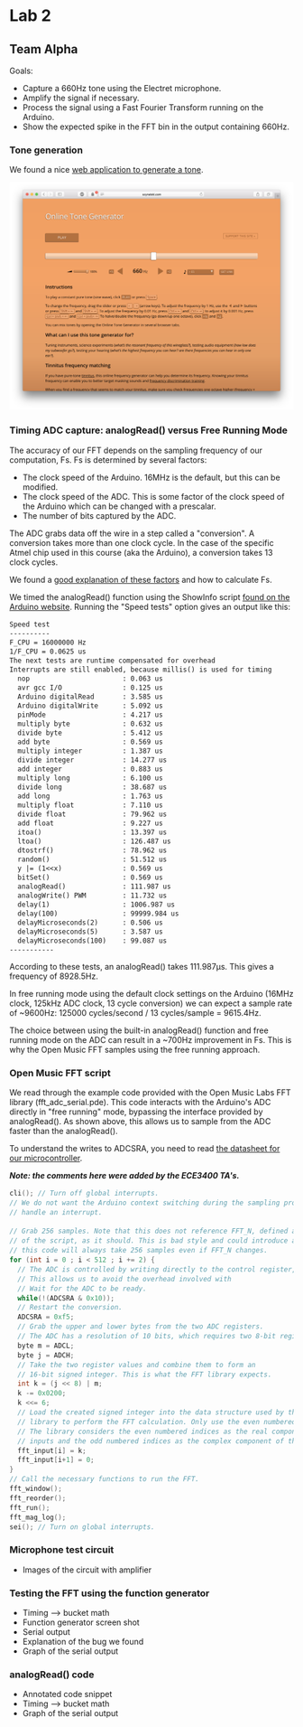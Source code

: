 # Lab 2
## Team Alpha

Goals:
- Capture a 660Hz tone using the Electret microphone.
- Amplify the signal if necessary.
- Process the signal using a Fast Fourier Transform running on the Arduino.
- Show the expected spike in the FFT bin in the output containing 660Hz.

### Tone generation
We found a nice [web application to generate a tone](http://www.szynalski.com/tone-generator).

![Tone generator](images/tone_generator.png)

### Timing ADC capture: analogRead() versus Free Running Mode
The accuracy of our FFT depends on the sampling frequency of our computation, Fs. Fs is determined by several factors:
- The clock speed of the Arduino. 16MHz is the default, but this can be modified.
- The clock speed of the ADC. This is some factor of the clock speed of the Arduino which can be changed with a prescalar.
- The number of bits captured by the ADC.

The ADC grabs data off the wire in a step called a "conversion". A conversion takes more than one clock cycle. In the case of the specific Atmel chip used in this course (aka the Arduino), a conversion takes 13 clock cycles.

We found a [good explanation of these factors](http://www.microsmart.co.za/technical/2014/03/01/advanced-arduino-adc/) and how to calculate Fs.

We timed the analogRead() function using the ShowInfo script [found on the Arduino website](https://playground.arduino.cc/Main/ShowInfo). Running the "Speed tests" option gives an output like this:

```
Speed test
----------
F_CPU = 16000000 Hz
1/F_CPU = 0.0625 us
The next tests are runtime compensated for overhead
Interrupts are still enabled, because millis() is used for timing
  nop                       : 0.063 us
  avr gcc I/O               : 0.125 us
  Arduino digitalRead       : 3.585 us
  Arduino digitalWrite      : 5.092 us
  pinMode                   : 4.217 us
  multiply byte             : 0.632 us
  divide byte               : 5.412 us
  add byte                  : 0.569 us
  multiply integer          : 1.387 us
  divide integer            : 14.277 us
  add integer               : 0.883 us
  multiply long             : 6.100 us
  divide long               : 38.687 us
  add long                  : 1.763 us
  multiply float            : 7.110 us
  divide float              : 79.962 us
  add float                 : 9.227 us
  itoa()                    : 13.397 us
  ltoa()                    : 126.487 us
  dtostrf()                 : 78.962 us
  random()                  : 51.512 us
  y |= (1<<x)               : 0.569 us
  bitSet()                  : 0.569 us
  analogRead()              : 111.987 us
  analogWrite() PWM         : 11.732 us
  delay(1)                  : 1006.987 us
  delay(100)                : 99999.984 us
  delayMicroseconds(2)      : 0.506 us
  delayMicroseconds(5)      : 3.587 us
  delayMicroseconds(100)    : 99.087 us
-----------
```

According to these tests, an analogRead() takes 111.987µs. This gives a frequency of 8928.5Hz.

In free running mode using the default clock settings on the Arduino (16MHz clock, 125kHz ADC clock, 13 cycle conversion) we can expect a sample rate of ~9600Hz: 125000 cycles/second / 13 cycles/sample = 9615.4Hz.

The choice between using the built-in analogRead() function and free running mode on the ADC can result in a ~700Hz improvement in Fs. This is why the Open Music FFT samples using the free running approach.


### Open Music FFT script
We read through the example code provided with the Open Music Labs FFT library (fft_adc_serial.pde). This code interacts with the Arduino's ADC directly in "free running" mode, bypassing the interface provided by analogRead(). As shown above, this allows us to sample from the ADC faster than the analogRead().

To understand the writes to ADCSRA, you need to read [the datasheet for our microcontroller](http://www.atmel.com/Images/Atmel-8271-8-bit-AVR-Microcontroller-ATmega48A-48PA-88A-88PA-168A-168PA-328-328P_datasheet_Summary.pdf).

***Note: the comments here were added by the ECE3400 TA's.***
```C
cli(); // Turn off global interrupts.
// We do not want the Arduino context switching during the sampling process to
// handle an interrupt.

// Grab 256 samples. Note that this does not reference FFT_N, defined at the top
// of the script, as it should. This is bad style and could introduce a bug, as
// this code will always take 256 samples even if FFT_N changes.
for (int i = 0 ; i < 512 ; i += 2) {
  // The ADC is controlled by writing directly to the control register, ADCSRA.
  // This allows us to avoid the overhead involved with
  // Wait for the ADC to be ready.
  while(!(ADCSRA & 0x10));
  // Restart the conversion.
  ADCSRA = 0xf5;
  // Grab the upper and lower bytes from the two ADC registers.
  // The ADC has a resolution of 10 bits, which requires two 8-bit registers.
  byte m = ADCL;
  byte j = ADCH;
  // Take the two register values and combine them to form an
  // 16-bit signed integer. This is what the FFT library expects.
  int k = (j << 8) | m;
  k -= 0x0200;
  k <<= 6;
  // Load the created signed integer into the data structure used by the FFT
  // library to perform the FFT calculation. Only use the even numbered indices.
  // The library considers the even numbered indices as the real component of the
  // inputs and the odd numbered indices as the complex component of the inputs.
  fft_input[i] = k;
  fft_input[i+1] = 0;
}
// Call the necessary functions to run the FFT.
fft_window();
fft_reorder();
fft_run();
fft_mag_log();
sei(); // Turn on global interrupts.
```


### Microphone test circuit
- Images of the circuit with amplifier


### Testing the FFT using the function generator
- Timing --> bucket math
- Function generator screen shot
- Serial output
- Explanation of the bug we found
- Graph of the serial output


### analogRead() code
- Annotated code snippet
- Timing --> bucket math
- Graph of the serial output

